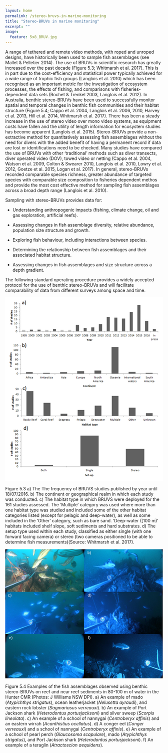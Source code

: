 ```yaml
---
layout: home
permalink: /stereo-bruvs-in-marine-monitoring
title: "Stereo-BRUVs in marine monitoring"
excerpt: ""
image:
  feature: 5x8_BRUV.jpg
---
```


A range of tethered and remote video methods, with roped and unroped designs, have historically been used to sample fish assemblages (see Mallet & Pelletier 2014). The use of BRUVs in scientific research has greatly increased over the past decade (Figure 5.3; Whitmarsh et al. 2017). This is in part due to the cost-efficiency and statistical power typically achieved for a wide range of trophic fish groups (Langlois et al. 2010) which has been recognised as an important metric for the investigation of ecosystem processes, the effects of fishing, and comparisons with fisheries-dependent data sets (Rochet & Trenkel 2003, Langlois et al. 2012). In Australia, benthic stereo-BRUVs have been used to successfully monitor spatial and temporal changes in benthic fish communities and their habitat structure (Figure 5.4; Cappo et al. 2004, Langlois et al. 2006, 2010, Harvey et al. 2013, Hill et al. 2014, Whitmarsh et al. 2017). There has been a steady increase in the use of stereo video over mono video systems, as equipment costs have fallen and the utility of length information for ecosystem studies has become apparent (Langlois et al. 2015). Stereo-BRUVs provide a non-extractive method for quantitatively assessing fish assemblages without the need for divers with the added benefit of having a permanent record if data are lost or identifications need to be checked. Many studies have compared the use of BRUVs with other ‘traditional’ methods such as diver transects, diver operated video (DOV), towed video or netting (Cappo et al. 2004, Watson et al. 2009, Colton & Swearer 2010, Langlois et al. 2010, Lowry et al. 2012, Goetze et al. 2015, Logan et al. 2017). In general, stereo-BRUVs recorded comparable species richness, greater abundance of targeted species with comparable size composition to fisheries dependent methos and provide the most cost effective method for sampling fish assemblages across a broad depth range (Langlois et al. 2010).

Sampling with stereo-BRUVs provides data for:

* Understanding anthropogenic impacts (fishing, climate change, oil and gas exploration, artificial reefs).

* Assessing changes in fish assemblage diversity, relative abundance, population size structure and growth.

* Exploring fish behaviour, including interactions between species.

* Determining the relationship between fish assemblages and their associated habitat structure.

* Assessing changes in fish assemblages and size structure across a depth gradient.

 

The following standard operating procedure provides a widely accepted protocol for the use of benthic stereo-BRUVs and will facilitate comparability of data from different surveys among space and time.

![image alt text](images/image_5.3.png)

Figure 5.3 a) The The frequency of BRUVS studies published by year until 18/07/2016. b) The continent or geographical realm in which each study was conducted. c) The habitat type in which BRUVS were deployed for the 161 studies assessed. The ‘Multiple’ category was used where more than one habitat type was studied and included some of the other habitat categories listed (except for pelagic and deep-water), as well as some included in the ‘Other’ category, such as bare sand. ‘Deep-water ([100 m)’ habitats included shelf slope, soft sediments and hard substrates. d) The setup type used within each study, classified as either single (with one forward facing camera) or stereo (two cameras positioned to be able to determine fish measurements)(Source: Whitmarsh et al. 2017).

![image alt text](images/image_5.4.png)

Figure 5.4 Examples of the fish assemblages observed using benthic stereo-BRUVs on reef and near reef sediments in 80-100 m of water in the Hunter CMR (Photos: J Williams NSW DPI). a) An example of mado (*Atypichthys strigatus*), ocean leatherjacket (*Nelusetta ayraudi*), and eastern rock lobster (*Sagmariasus verreauxi*). b) An example of Port Jackson shark (*Heterodontus portusjacksoni*) and silver sweep (*Scorpis lineolata*). c) An example of a school of nannygai (*Centroberyx affinis*) and an eastern wirrah (*Acanthistius ocellatus*). d) A conger eel (*Conger verreauxi*) and a school of nannygai (*Centroberyx affinis*). e) An example of a school of pearl perch (*Glaucosoma scapulare*), mado (*Atypichthys strigatus*), and Port Jackson shark (*Heterodontus portusjacksoni*). f) An example of a teraglin (*Atractoscion aequidens*).

